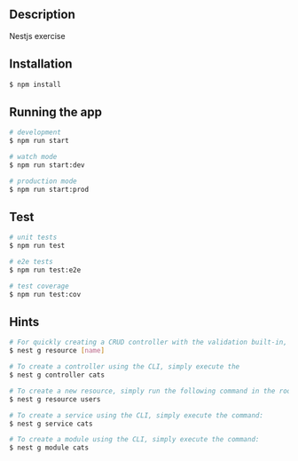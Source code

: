 ## Description

Nestjs exercise

## Installation

```bash
$ npm install
```

## Running the app

```bash
# development
$ npm run start

# watch mode
$ npm run start:dev

# production mode
$ npm run start:prod
```

## Test

```bash
# unit tests
$ npm run test

# e2e tests
$ npm run test:e2e

# test coverage
$ npm run test:cov
```



## Hints
```bash
# For quickly creating a CRUD controller with the validation built-in, you may use the CLI's CRUD generator: 
$ nest g resource [name]

# To create a controller using the CLI, simply execute the 
$ nest g controller cats

# To create a new resource, simply run the following command in the root directory of your project:
$ nest g resource users

# To create a service using the CLI, simply execute the command:
$ nest g service cats

# To create a module using the CLI, simply execute the command:
$ nest g module cats